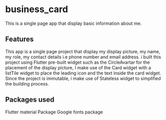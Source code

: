 # business_card
This is a single page app that display basic information about me.

## Features
This app is a single page project that display my display picture, my name, my role, my contact details i.e phone number and email address. i built this project using Flutter pre-built widget such as the CircleAvartar for the placement of the display picture, I make use of the Card widget with a listTile widget to place the leading icon and the text inside the card widget. Since the project is immutable, i make use of Stateless widget to simplified the building process.

## Packages used
Flutter material Package
 Google fonts package

